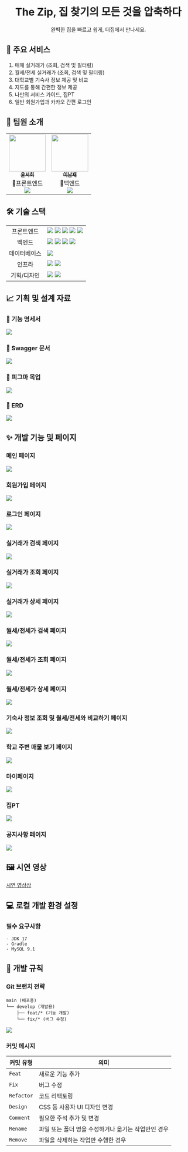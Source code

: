 <div align="center">
  
# The Zip, 집 찾기의 모든 것을 압축하다

완벽한 집을 빠르고 쉽게, 더집에서 만나세요.

</div>

## 🚀 주요 서비스

1. 매매 실거래가 (조회, 검색 및 필터링)
2. 월세/전세 실거래가 (조회, 검색 및 필터링)
3. 대학교별 기숙사 정보 제공 및 비교
4. 지도를 통해 간편한 정보 제공
5. 나만의 서비스 가이드, 집PT
6. 일반 회원가입과 카카오 간편 로그인

## 👥 팀원 소개

<table>
  <tr>
    <td align="center"><a href="https://github.com/Seoheeda"><img src="https://github.com/Seoheeda.png" width="100px;" alt=""/><br /><sub><b>윤서희</b></sub></a><br />👑프론트엔드<br/><a href="https://github.com/Seoheeda"><img src="https://img.shields.io/badge/GitHub-181717?style=flat&logo=github&logoColor=white"/></a></td>
    <td align="center"><a href="https://github.com/dlskawo0409"><img src="https://github.com/dlskawo0409.png" width="100px;" alt=""/><br /><sub><b>이남재</b></sub></a><br />👑백엔드<br/><a href="https://github.com/dlskawo0409"><img src="https://img.shields.io/badge/GitHub-181717?style=flat&logo=github&logoColor=white"/></a></td>   
  </tr>
</table>

## 🛠 기술 스택

<table>
<tr>
    <td align="center">프론트엔드</td>
    <td>
      <img src="https://img.shields.io/badge/JavaScript-ECD53F?style=flat&logo=javascript&logoColor=white"/>
       <img src="https://img.shields.io/badge/TypeScript-3178C6?style=flat&logo=typescript&logoColor=white"/>
      <img src="https://img.shields.io/badge/React-61DAFB?style=flat&logo=react&logoColor=white"/>
      <img src="https://img.shields.io/badge/TailwindCss-06B6D4?style=flat&logo=tailwindcss&logoColor=white"/>
       <img src="https://img.shields.io/badge/recoil-3578E5?style=flat&logo=tailwindcss&logoColor=white"/>
    </td>
  </tr>
  <tr>
    <td align="center">백엔드</td>
    <td>
      <img src="https://img.shields.io/badge/Java_17-ED8B00?style=flat&logo=openjdk&logoColor=white"/>
       <img src="https://img.shields.io/badge/spring-6DB33F?style=flat&logo=spring-security&logoColor=white"/>
      <img src="https://img.shields.io/badge/springboot-6DB33F?style=flat&logo=spring&logoColor=white"/>
      <img src="https://img.shields.io/badge/swagger-85EA2D?style=flat&logo=gradle&logoColor=white"/>
    </td>
  </tr>
  <tr>
    <td align="center">데이터베이스</td>
    <td>
      <img src="https://img.shields.io/badge/MySQL_8.0-4479A1?style=flat&logo=mysql&logoColor=white"/>
    </td>
  </tr>
  <tr>
    <td align="center">인프라</td>
    <td>
      <img src="https://img.shields.io/badge/AWS-232F3E?style=flat&logo=amazonwebservices&logoColor=white"/>
      <img src="https://img.shields.io/badge/vercel-000000?style=flat&logo=jenkins&logoColor=white"/>
    </td>
  </tr>
  <tr>
    <td align="center">기획/디자인</td>
    <td>
      <img src="https://img.shields.io/badge/Notion-000000?style=flat&logo=notion&logoColor=white"/>
      <img src="https://img.shields.io/badge/Figma-F24E1E?style=flat&logo=figma&logoColor=white"/>
    </td>
  </tr>
</table>

## 📈 기획 및 설계 자료

### 📜 기능 명세서

<img src="./readme/featureDoc.png"/>

### 📜 Swagger 문서

<img src="./readme/swagger.png"/>

### 📜 피그마 목업

<img src="./readme/figma.png"/>

### 📜 ERD

<img src="./readme/erd.png"/>

## ✨ 개발 기능 및 페이지

### 메인 페이지

<img src="./readme/mainPage.png"/>

### 회원가입 페이지

<img src="./readme/signUp.png"/>

### 로그인 페이지

<img src="./readme/logIn.png"/>

### 실거래가 검색 페이지

<img src="./readme/houseMain.png"/>

### 실거래가 조회 페이지

<img src="./readme/houseList.png"/>

### 실거래가 상세 페이지

<img src="./readme/houseDetail.png"/>

### 월세/전세가 검색 페이지

<img src="./readme/charterMain.png"/>

### 월세/전세가 조회 페이지

<img src="./readme/charterList.png"/>

### 월세/전세가 상세 페이지

<img src="./readme/charterDetail.png"/>

### 기숙사 정보 조회 및 월세/전세와 비교하기 페이지

<img src="./readme/dormitory.png"/>

### 학교 주변 매물 보기 페이지

<img src="./readme/schoolHouse.png"/>

### 마이페이지

<img src="./readme/profilePage.png"/>

### 집PT

<img src="./readme/zipPT.png"/>

### 공지사항 페이지

<img src="./readme/board.png"/>

## 🖼️ 시연 영상

[시연 영상상](https://www.youtube.com/watch?v=JY6e79v5MXg)

## 💻 로컬 개발 환경 설정

### 필수 요구사항

```
- JDK 17
- Gradle
- MySQL 9.1
```

## 📜 개발 규칙

### Git 브랜치 전략

```
main (배포용)
└── develop (개발용)
    ├── feat/* (기능 개발)
    └── fix/* (버그 수정)
```

<img src="./readme/branch.png"/>

### 커밋 메시지

| 커밋 유형  | 의미                                                |
| ---------- | --------------------------------------------------- |
| `Feat`     | 새로운 기능 추가                                    |
| `Fix`      | 버그 수정                                           |
| `Refactor` | 코드 리팩토링                                       |
| `Design`   | CSS 등 사용자 UI 디자인 변경                        |
| `Comment`  | 필요한 주석 추가 및 변경                            |
| `Rename`   | 파일 또는 폴더 명을 수정하거나 옮기는 작업만인 경우 |
| `Remove`   | 파일을 삭제하는 작업만 수행한 경우                  |

</div>
